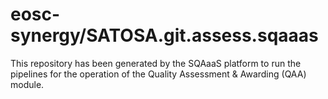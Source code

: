 # eosc-synergy/SATOSA.git.assess.sqaaas
This repository has been generated by the SQAaaS platform to run the pipelines
for the operation of the
Quality Assessment & Awarding (QAA)
module.